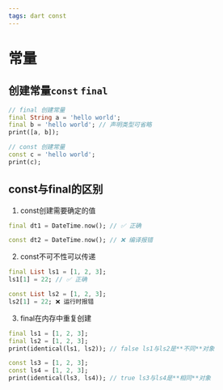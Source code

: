 ```yaml
---
tags: dart const
---
```


# 常量

## 创建常量`const` `final`

```dart
// final 创建常量
final String a = 'hello world';
final b = 'hello world'; // 声明类型可省略
print([a, b]);

// const 创建常量
const c = 'hello world';
print(c);
```

## const与final的区别

1. const创建需要确定的值

```dart
final dt1 = DateTime.now(); // ✅ 正确

const dt2 = DateTime.now(); // ❌ 编译报错
```

2. const不可不性可以传递

```dart
final List ls1 = [1, 2, 3];
ls1[1] = 22; // ✅ 正确

const List ls2 = [1, 2, 3];
ls2[1] = 22; ❌ 运行时报错
```

3. final在内存中重复创建

```dart
final ls1 = [1, 2, 3];
final ls2 = [1, 2, 3];
print(identical(ls1, ls2)); // false ls1与ls2是**不同**对象

const ls3 = [1, 2, 3];
const ls4 = [1, 2, 3];
print(identical(ls3, ls4)); // true ls3与ls4是**相同**对象
```
